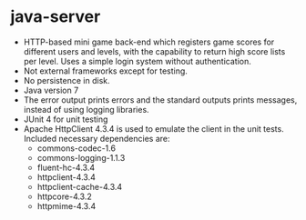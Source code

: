 # java-server

- HTTP-based mini game back-end which registers game scores for different users and levels, with the capability to return high score lists per level. 
Uses a simple login system without authentication.
- Not external frameworks except for testing.
- No persistence in disk.
- Java version 7
- The error output prints errors and the standard outputs prints messages, instead of using logging libraries.
- JUnit 4 for unit testing
- Apache HttpClient 4.3.4 is used to emulate the client in the unit tests. Included necessary dependencies are:
  - commons-codec-1.6
  - commons-logging-1.1.3
  - fluent-hc-4.3.4
  - httpclient-4.3.4
  - httpclient-cache-4.3.4
  - httpcore-4.3.2
  - httpmime-4.3.4
